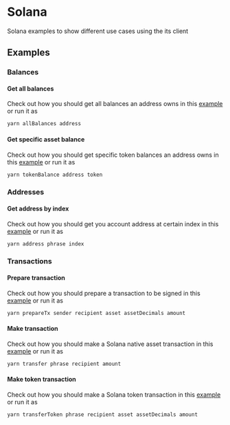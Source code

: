 # Solana

Solana examples to show different use cases using the its client

## Examples

### Balances

#### Get all balances

Check out how you should get all balances an address owns in this [example](https://github.com/xchainjs/xchainjs-lib/blob/master/examples/solana/balances-all.ts) or run it as

```sh
yarn allBalances address
```

#### Get specific asset balance

Check out how you should get specific token balances an address owns in this [example](https://github.com/xchainjs/xchainjs-lib/blob/master/examples/solana/balance.ts) or run it as

```sh
yarn tokenBalance address token
```

### Addresses

#### Get address by index

Check out how you should get you account address at certain index in this [example](https://github.com/xchainjs/xchainjs-lib/blob/master/examples/solana/address.ts) or run it as

```sh
yarn address phrase index
```

### Transactions

#### Prepare transaction

Check out how you should prepare a transaction to be signed in this [example](https://github.com/xchainjs/xchainjs-lib/blob/master/examples/solana/address.ts) or run it as

```sh
yarn prepareTx sender recipient asset assetDecimals amount
```

#### Make transaction

Check out how you should make a Solana native asset transaction in this [example](https://github.com/xchainjs/xchainjs-lib/blob/master/examples/solana/address.ts) or run it as

```sh
yarn transfer phrase recipient amount
```

#### Make token transaction

Check out how you should make a Solana token transaction in this [example](https://github.com/xchainjs/xchainjs-lib/blob/master/examples/solana/address.ts) or run it as

```sh
yarn transferToken phrase recipient asset assetDecimals amount
```